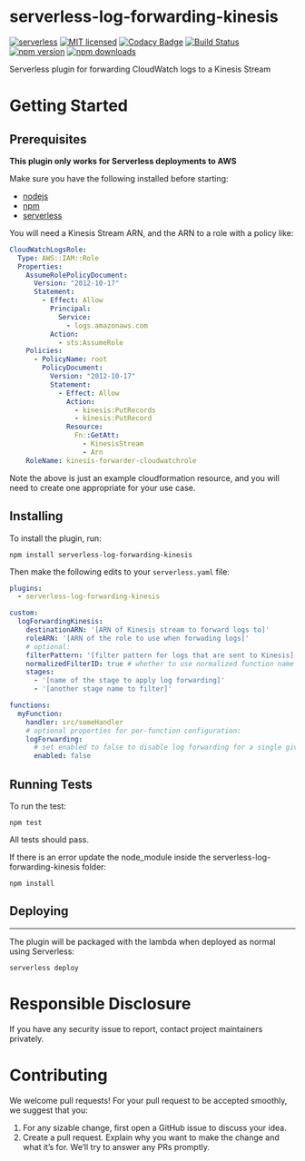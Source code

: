 # serverless-log-forwarding-kinesis

[![serverless](http://public.serverless.com/badges/v3.svg)](http://www.serverless.com)
[![MIT licensed](https://img.shields.io/badge/license-MIT-blue.svg)](https://raw.githubusercontent.com/amplify-education/serverless-domain-manager/master/LICENSE)
[![Codacy Badge](https://api.codacy.com/project/badge/Grade/bb1e50c048434012bd57eb73225a089e)](https://www.codacy.com/app/CFER/serverless-log-forwarding?utm_source=github.com&utm_medium=referral&utm_content=amplify-education/serverless-log-forwarding&utm_campaign=badger)
[![Build Status](https://travis-ci.org/amplify-education/serverless-log-forwarding.svg?branch=master)](https://travis-ci.org/amplify-education/serverless-log-forwarding)
[![npm version](https://badge.fury.io/js/serverless-log-forwarding.svg)](https://badge.fury.io/js/serverless-log-forwarding)
[![npm downloads](https://img.shields.io/npm/dt/serverless-log-forwarding.svg?style=flat)](https://www.npmjs.com/package/serverless-log-forwarding)

Serverless plugin for forwarding CloudWatch logs to a Kinesis Stream

# Getting Started

## Prerequisites

**This plugin only works for Serverless deployments to AWS**

Make sure you have the following installed before starting:
* [nodejs](https://nodejs.org/en/download/)
* [npm](https://www.npmjs.com/get-npm)
* [serverless](https://serverless.com/framework/docs/providers/aws/guide/installation/)

You will need a Kinesis Stream ARN, and the ARN to a role with a policy like:

```yaml
CloudWatchLogsRole:
  Type: AWS::IAM::Role
  Properties:
    AssumeRolePolicyDocument:
      Version: "2012-10-17"
      Statement:
        - Effect: Allow
          Principal:
            Service:
              - logs.amazonaws.com
          Action:
            - sts:AssumeRole
    Policies:
      - PolicyName: root
        PolicyDocument:
          Version: "2012-10-17"
          Statement:
            - Effect: Allow
              Action:
                - kinesis:PutRecords
                - kinesis:PutRecord
              Resource:
                Fn::GetAtt:
                  - KinesisStream
                  - Arn
    RoleName: kinesis-forwarder-cloudwatchrole
```

Note the above is just an example cloudformation resource, and you will need to create one appropriate for your use case.

## Installing

To install the plugin, run:

```shell
npm install serverless-log-forwarding-kinesis
```

Then make the following edits to your `serverless.yaml` file:

```yaml
plugins:
  - serverless-log-forwarding-kinesis

custom:
  logForwardingKinesis:
    destinationARN: '[ARN of Kinesis stream to forward logs to]'
    roleARN: '[ARN of the role to use when forwading logs]'
    # optional:
    filterPattern: '[filter pattern for logs that are sent to Kinesis]'
    normalizedFilterID: true # whether to use normalized function name as filter ID
    stages:
      - '[name of the stage to apply log forwarding]'
      - '[another stage name to filter]'

functions:
  myFunction:
    handler: src/someHandler
    # optional properties for per-function configuration:
    logForwarding:
      # set enabled to false to disable log forwarding for a single given function
      enabled: false

```

## Running Tests

To run the test:

```shell
npm test
```

All tests should pass.

If there is an error update the node_module inside the serverless-log-forwarding-kinesis folder:

```shell
npm install
```

## Deploying
---------
The plugin will be packaged with the lambda when deployed as normal using Serverless:

```shell
serverless deploy
```

# Responsible Disclosure

If you have any security issue to report, contact project maintainers privately.

# Contributing

We welcome pull requests! For your pull request to be accepted smoothly, we suggest that you:
1. For any sizable change, first open a GitHub issue to discuss your idea.
2. Create a pull request.  Explain why you want to make the change and what it’s for.
We’ll try to answer any PRs promptly.
